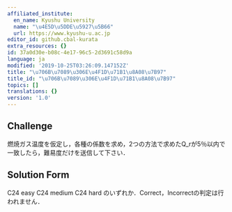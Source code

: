 ```yaml
---
affiliated_institute:
  en_name: Kyushu University
  name: "\u4E5D\u5DDE\u5927\u5B66"
  url: https://www.kyushu-u.ac.jp
editor_id: github.cbal-kurata
extra_resources: {}
id: 37a0d30e-b08c-4e17-96c5-2d3691c58d9a
language: ja
modified: '2019-10-25T03:26:09.147152Z'
title: "\u706B\u7089\u306E\u4F1D\u71B1\u8A08\u7B97"
title_id: "\u706B\u7089\u306E\u4F1D\u71B1\u8A08\u7B97"
topics: []
translations: {}
version: '1.0'
---
```


## Challenge
燃焼ガス温度を仮定し，各種の係数を求め，2つの方法で求めたQ_rが5％以内で一致したら，難易度だけを送信して下さい．


## Solution Form

C24 easy
C24 medium
C24 hard
のいずれか．Correct，Incorrectの判定は行われません．





